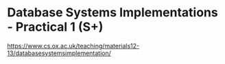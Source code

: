 Database Systems Implementations - Practical 1 (S+)
==========================

https://www.cs.ox.ac.uk/teaching/materials12-13/databasesystemsimplementation/
